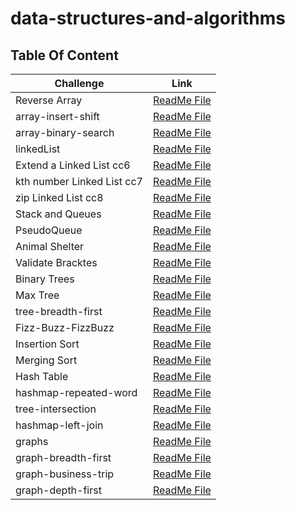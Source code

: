 # data-structures-and-algorithms

## Table Of Content


|  Challenge                          | Link                                                                              |   
|-------------------------------------|-----------------------------------------------------------------------------------|
| Reverse Array                       | [ReadMe File](./challenge1/README.md)                                             |
| array-insert-shift                  | [ReadMe File](./challenge2/README.md)                                             |
| array-binary-search                 | [ReadMe File](./challenge3/README.md)                                             |
| linkedList                          | [ReadMe File](./challenge5/app/src/main/java/README.md)                           |
| Extend a Linked List cc6            | [ReadMe File](./challenge6/app/src/main/java/challenge6/README.md)                |
| kth number Linked List cc7          | [ReadMe File](./challenge7/app/src/main/java/challenge7/README.md)                |
| zip Linked List cc8                 | [ReadMe File](./challenge8/app/src/main/java/challenge8/README.md)                |
| Stack and Queues                    | [ReadMe File](./StackandQueues/app/src/main/java/stackandqueues/README.md)        |
| PseudoQueue                         | [ReadMe File](./challenge11/app/src/main/java/challenge11/README.md)              |
| Animal Shelter                      | [ReadMe File](./challenge12/app/src/main/java/challenge12/README.md)              |
| Validate Bracktes                   | [ReadMe File](./challenge13/app/src/main/java/challenge13/README.md)              |
| Binary Trees                        | [ReadMe File](./challenge15/app/src/main/java/challenge15/README.md)              |
| Max Tree                            | [ReadMe File](./challenge15/app/src/main/java/challenge15/README16.md)            |
| tree-breadth-first                  | [ReadMe File](./challenge15/app/src/main/java/challenge15/README17.md)            |
| Fizz-Buzz-FizzBuzz                  | [ReadMe File](./challenge15/app/src/main/java/challenge15/README18.md)            |
| Insertion Sort                      | [ReadMe File](./challenge26/app/src/main/java/challenge26/ReadME.md)              |
| Merging Sort                        | [ReadMe File](./challenge27/app/src/main/java/challenge27/ReadMe.md)              |
| Hash Table                          | [ReadMe File](./challenge30/app/src/main/java/challenge30/ReadMeChallenge30.md)   |
| hashmap-repeated-word               | [ReadMe File](./challenge31/app/src/main/java/challenge31/ReadMeChallenge31.md)   |
| tree-intersection                   | [ReadMe File](./challenge32/app/src/main/java/challenge32/ReadMe.md)              |
| hashmap-left-join                   | [ReadMe File](./challenge33/app/src/main/java/challenge33/ReadMe.md)              |
| graphs                              | [ReadMe File](./challenge35/app/src/main/java/challenge35/ReadMeChallenge35.md)   |
| graph-breadth-first                 | [ReadMe File](./challenge35/app/src/main/java/challenge35/ReadMeChallenge36.md)   |
| graph-business-trip                 | [ReadMe File](./challenge37/app/src/main/java/challenge37/ReadMeChallenge37.md)   |
| graph-depth-first                   | [ReadMe File](./challenge37/app/src/main/java/challenge37/ReadMeChallenge38.md)   |

















